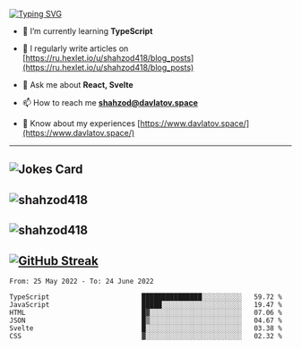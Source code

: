 [![Typing SVG](https://readme-typing-svg.herokuapp.com?font=Turret+Road&height=30&lines=HI!+I%60m+Frontend+Developer)](https://git.io/typing-svg)

- 🌱 I’m currently learning **TypeScript**

- 📝 I regularly write articles on [https://ru.hexlet.io/u/shahzod418/blog_posts](https://ru.hexlet.io/u/shahzod418/blog_posts)

- 💬 Ask me about **React, Svelte**

- 📫 How to reach me **shahzod@davlatov.space**

- 📄 Know about my experiences [https://www.davlatov.space/](https://www.davlatov.space/)

---
![Jokes Card](https://readme-jokes.vercel.app/api?theme=radical)
---
![shahzod418](https://github-readme-stats.vercel.app/api/top-langs?username=shahzod418&show_icons=true&theme=radical&locale=en&layout=compact)
---
![shahzod418](https://github-readme-stats.vercel.app/api?username=shahzod418&show_icons=true&theme=radical&locale=en&count_private=true)
---
[![GitHub Streak](http://github-readme-streak-stats.herokuapp.com?user=shahzod418&theme=radical&date_format=M%20j%5B%2C%20Y%5D)](https://git.io/streak-stats)
---
<!--START_SECTION:waka-->

```text
From: 25 May 2022 - To: 24 June 2022

TypeScript                       ███████████████░░░░░░░░░░   59.72 %
JavaScript                       █████░░░░░░░░░░░░░░░░░░░░   19.47 %
HTML                             █▓░░░░░░░░░░░░░░░░░░░░░░░   07.06 %
JSON                             █▒░░░░░░░░░░░░░░░░░░░░░░░   04.67 %
Svelte                           █░░░░░░░░░░░░░░░░░░░░░░░░   03.38 %
CSS                              ▓░░░░░░░░░░░░░░░░░░░░░░░░   02.32 %
```

<!--END_SECTION:waka-->
